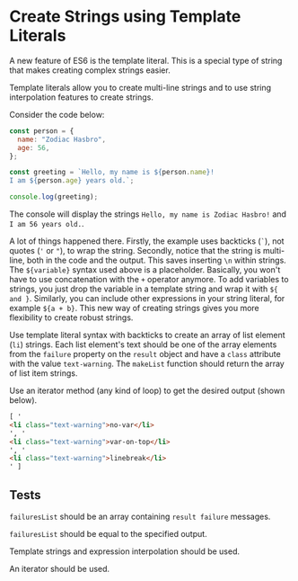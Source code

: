 # Create Strings using Template Literals

A new feature of ES6 is the template literal. This is a special type of string that makes creating complex strings easier.

Template literals allow you to create multi-line strings and to use string interpolation features to create strings.

Consider the code below:

```javascript
const person = {
  name: "Zodiac Hasbro",
  age: 56,
};

const greeting = `Hello, my name is ${person.name}!
I am ${person.age} years old.`;

console.log(greeting);
```

The console will display the strings `Hello, my name is Zodiac Hasbro!` and `I am 56 years old.`.

A lot of things happened there. Firstly, the example uses backticks (`` ` ``), not quotes (`'` or `"`), to wrap the string. Secondly, notice that the string is multi-line, both in the code and the output. This saves inserting `\n` within strings. The `${variable}` syntax used above is a placeholder. Basically, you won't have to use concatenation with the `+` operator anymore. To add variables to strings, you just drop the variable in a template string and wrap it with `${ and }`. Similarly, you can include other expressions in your string literal, for example `${a + b}`. This new way of creating strings gives you more flexibility to create robust strings.

Use template literal syntax with backticks to create an array of list element (`li`) strings. Each list element's text should be one of the array elements from the `failure` property on the `result` object and have a `class` attribute with the value `text-warning`. The `makeList` function should return the array of list item strings.

Use an iterator method (any kind of loop) to get the desired output (shown below).

```html
[ '
<li class="text-warning">no-var</li>
', '
<li class="text-warning">var-on-top</li>
', '
<li class="text-warning">linebreak</li>
' ]
```

## Tests

`failuresList` should be an array containing `result failure` messages.

`failuresList` should be equal to the specified output.

Template strings and expression interpolation should be used.

An iterator should be used.
